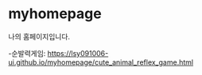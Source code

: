 # myhomepage
나의 홈페이지입니다.

 -순발력게임: 
https://lsy091006-ui.github.io/myhomepage/cute_animal_reflex_game.html
